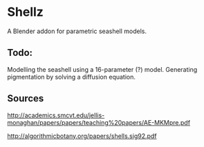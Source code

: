# Shellz

A Blender addon for parametric seashell models.

## Todo:

Modelling the seashell using a 16-parameter (?) model.
Generating pigmentation by solving a diffusion equation.


## Sources

http://academics.smcvt.edu/jellis-monaghan/papers/papers/teaching%20papers/AE-MKMpre.pdf

http://algorithmicbotany.org/papers/shells.sig92.pdf


